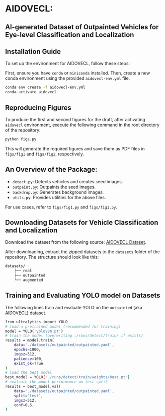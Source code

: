 # AIDOVECL:
## AI-generated Dataset of Outpainted Vehicles for Eye-level Classification and Localization

## Installation Guide

To set up the environment for AIDOVECL, follow these steps:

First, ensure you have `conda` or `miniconda` installed. Then, create a new conda environment using the provided `aidovecl-env.yml` file.

```bash
conda env create -f aidovecl-env.yml
conda activate aidovecl
```

## Reproducing Figures

To produce the first and second figures for the draft, after activating `aidovecl` environment, execute the following command in the root directory of the repository:

```bash
python figs.py
```
This will generate the required figures and save them as PDF files in `figs/fig1` and `figs/fig2`, respectively.

## An Overview of the Package:
- `detect.py`: Detects vehicles and creates seed images.
- `outpaint.py`: Outpaints the seed images.
- `backdrop.py`: Generates background images.
- `utils.py`: Provides utilities for the above files.

For use cases, refer to `figs/fig1.py` and `figs/fig1.py`.


## Downloading Datasets for Vehicle Classification and Localization

Download the dataset from the following source: [AIDOVECL Dataset](https://huggingface.co/datasets/amir-kazemi/aidovecl/tree/main).

After downloading, extract the zipped datasets to the `datasets` folder of the repository. The structure should look like this:
```bash
datasets/
    ├── real
    ├── outpainted
    └── augmented
```
## Training and Evaluating YOLO model on Datasets
The following lines train and evaluate YOLO on the `outpainted` (aka AIDOVECL) dataset.
```bash
from ultralytics import YOLO
# load a pretrained model (recommended for training)
model = YOLO('yolov8n.pt')
# train the model (overwriting ./runs/detect/train/ if exists)
results = model.train(
    data='./datasets/outpainted/outpainted.yaml',
    epochs=1000,
    imgsz=512,
    patience=100,
    exist_ok=True
)
# load the best model
best_model = YOLO("./runs/detect/train/weights/best.pt")
# evaluate the model performance on test split
results = best_model.val(
    data='./datasets/outpainted/outpainted.yaml',
    split='test',
    imgsz=512,
    conf=0.5,
)
```



